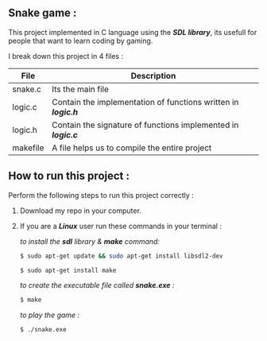 ## Snake game :
This project implemented in C language using the ***SDL library***, its usefull for people that want to learn coding by gaming.

I break down this project in 4 files :

| File | Description |
| --- | --- |
| snake.c |Its the main file |
| logic.c | Contain the implementation of functions written in ***logic.h*** |
| logic.h | Contain the signature of functions implemented in ***logic.c*** |
| makefile | A file helps us to compile the entire project

## How to run this project :

Perform the following steps to run this project correctly :

1. Download my repo in your computer.
2. If you are a ***Linux*** user run these commands in your terminal :
    
    *to install the ***sdl*** library & ***make*** command:*
     ```bash 
    $ sudo apt-get update && sudo apt-get install libsdl2-dev
    ```
     ```bash 
    $ sudo apt-get install make
    ```

    *to create the executable file called ***snake.exe*** :*
    ```bash 
    $ make
    ```
    *to play the game :*
    ```bash 
    $ ./snake.exe
    ```



    
    
